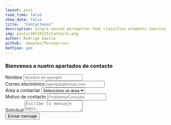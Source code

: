 ```yaml
---
layout: post
read_time: false
show_date: false
title:  "Contactenos"
description: Single neuron perceptron that classifies elements learning quite quickly.
img: posts/20210125/Contacto.png 
author: Rodrigo Davila
github:  amaynez/Perceptron/
mathjax: yes
---
```

### Bienvenos a nuetro apartados de contacto



<form action="contact.php" method="post">
  <div class="elem-group">
    <label for="name">Nombre</label>
    <input type="text" id="name" name="visitor_name" placeholder="Nombre de ejemplo" pattern=[A-Z\sa-z]{3,20} required>
  </div>
  <div class="elem-group">
    <label for="email">Correo electrónico</label>
    <input type="email" id="email" name="visitor_email" placeholder="ejemplo@email.com" required>
  </div>
  <div class="elem-group">
    <label for="department-selection">Área a contactar</label>
    <select id="department-selection" name="concerned_department" required>
        <option value="">Selecciona un área</option>
        <option value="billing">Facturación</option>
        <option value="marketing">Marketing</option>
        <option value="technical support">Servicio al cliente</option>
    </select>
  </div>
  <div class="elem-group">
    <label for="title">Motivo de contacto</label>
    <input type="text" id="title" name="email_title" required placeholder="Problema/Consulta" pattern=[A-Za-z0-9\s]{8,60}>
  </div>
  <div class="elem-group">
    <label for="message">Solicitud</label>
    <textarea id="message" name="visitor_message" placeholder="Escribe tu mensaje aquí." required></textarea>
  </div>
  <button type="submit">Enviar mensaje</button>
</form>

<?php

if($_POST["message"]) {

mail("your@email.address", "Here is the subject line",

$_POST["insert your message here"]. "From: an@email.address");

}

?>
